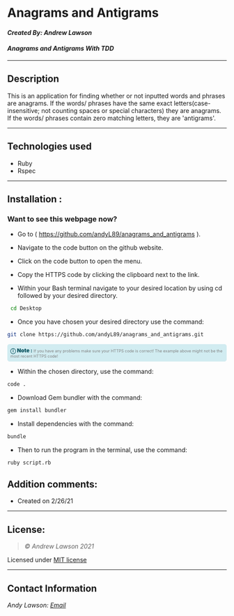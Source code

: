 # Anagrams and Antigrams
#### *Created By: Andrew Lawson*
#### *Anagrams and Antigrams With TDD*

* * *

## Description
This is an application for finding whether or not inputted words and phrases are anagrams. If the words/ phrases have the same exact letters(case-insensitive; not counting spaces or special characters) they are anagrams. If the words/ phrases contain zero matching letters, they are 'antigrams'.
* * *

## Technologies used
* Ruby
* Rspec

* * *


## Installation :
### Want to see this webpage now?

* Go to ( https://github.com/andyL89/anagrams_and_antigrams ).

*  Navigate to the code button on the github website.

* Click on the code button to open the menu.

- Copy the HTTPS code by clicking the clipboard next to the link.

- Within your Bash terminal navigate to your desired location by using cd followed by your desired directory.

```bash
 cd Desktop
```

- Once you have chosen your desired directory use the command:
```bash
git clone https://github.com/andyL89/anagrams_and_antigrams.git
```

<div
  style="
    background-color: #d1ecf1;
    color: grey; padding: 6px;
    font-size: 9px;
    border-radius: 5px;
    border: 1px solid #d4ecf1;
    margin-bottom: 12px"
>
  <span
    style="
      font-size: 12px;
      font-weight: 600;
      color: #0c5460;"
  >
    ⓘ
  </span>
  <span
    style="
      font-size: 12px;
      font-weight: 900;
      color: #0c5460;
      margin-bottom: 24px"
  >
    Note :
  </span>
  If you have any problems make sure your HTTPS code is correct! The example above might not be the most recent HTTPS code!
</div>


* Within the chosen directory, use the command:

``` bash
code .
```

* Download Gem bundler with the command:

``` bash
gem install bundler
```

* Install dependencies with the command:

``` bash
bundle
```

* Then to run the program in the terminal, use the command:

``` bash
ruby script.rb
```


## Addition comments:
* Created on 2/26/21


* * *

## License:
> *&copy; Andrew Lawson 2021*

Licensed under [MIT license](https://mit-license.org/)

* * *

## Contact Information
_Andy Lawson: [Email](alawson89@gmail.com)_